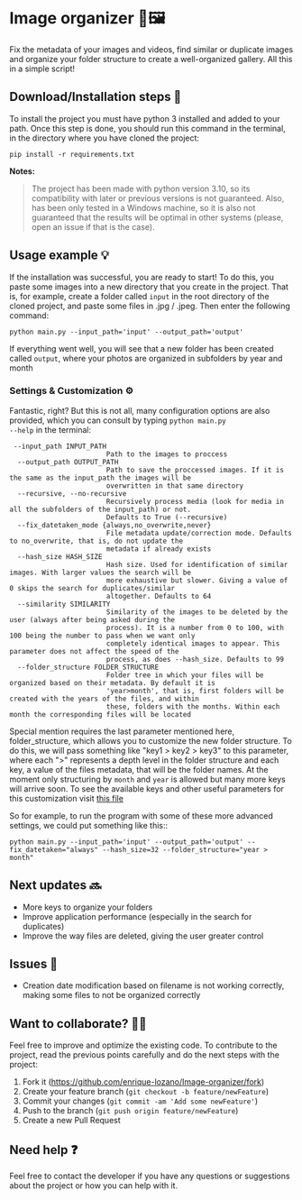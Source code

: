 # Image organizer 📂🖼️​​

Fix the metadata of your images and videos, find similar or duplicate images and organize your folder structure to create a well-organized gallery. All this in a simple script!

## Download/Installation steps 🚀

To install the project you must have python 3 installed and added to your path. Once this step is done, you should run this command in the terminal, in the directory where you have cloned the project:

```
pip install -r requirements.txt
```

**Notes:**

> The project has been made with python version 3.10, so its compatibility with later or previous versions is not guaranteed. Also, has been only tested in a Windows machine, so it is also not guaranteed that the results will be optimal in other systems (please, open an issue if that is the case).

## Usage example 💡

If the installation was successful, you are ready to start! To do this, you paste some images into a new directory that you create in the project. That is, for example, create a folder called <code>input</code> in the root directory of the cloned project, and paste some files in .jpg / .jpeg. Then enter the following command:

```
python main.py --input_path='input' --output_path='output'
```

If everything went well, you will see that a new folder has been created called <code>output</code>, where your photos are organized in subfolders by year and month

### Settings & Customization ⚙️

Fantastic, right? But this is not all, many configuration options are also provided, which you can consult by typing <code>python main.py --help</code> in the terminal:

```
 --input_path INPUT_PATH
                        Path to the images to proccess
  --output_path OUTPUT_PATH
                        Path to save the proccessed images. If it is the same as the input_path the images will be
                        overwritten in that same directory
  --recursive, --no-recursive
                        Recursively process media (look for media in all the subfolders of the input_path) or not.
                        Defaults to True (--recursive)
  --fix_datetaken_mode {always,no_overwrite,never}
                        File metadata update/correction mode. Defaults to no_overwrite, that is, do not update the
                        metadata if already exists
  --hash_size HASH_SIZE
                        Hash size. Used for identification of similar images. With larger values the search will be
                        more exhaustive but slower. Giving a value of 0 skips the search for duplicates/similar
                        altogether. Defaults to 64
  --similarity SIMILARITY
                        Similarity of the images to be deleted by the user (always after being asked during the
                        process). It is a number from 0 to 100, with 100 being the number to pass when we want only
                        completely identical images to appear. This parameter does not affect the speed of the
                        process, as does --hash_size. Defaults to 99
  --folder_structure FOLDER_STRUCTURE
                        Folder tree in which your files will be organized based on their metadata. By default it is
                        'year>month', that is, first folders will be created with the years of the files, and within
                        these, folders with the months. Within each month the corresponding files will be located
```

Special mention requires the last parameter mentioned here, folder_structure, which allows you to customize the new folder structure. To do this, we will pass something like "key1 > key2 > key3" to this parameter, where each ">" represents a depth level in the folder structure and each key, a value of the files metadata, that will be the folder names. At the moment only structuring by <code>month</code> and <code>year</code> is allowed but many more keys will arrive soon. To see the available keys and other useful parameters for this customization visit <a href="https://github.com/enrique-lozano/Image-organizer/blob/main/src/constants/new_filenames_utils.py">this file</a>

So for example, to run the program with some of these more advanced settings, we could put something like this::

```
python main.py --input_path='input' --output_path='output' --fix_datetaken="always" --hash_size=32 --folder_structure="year > month"
```

## Next updates 🔜

- More keys to organize your folders
- Improve application performance (especially in the search for duplicates)
- Improve the way files are deleted, giving the user greater control

## Issues 🤕

- Creation date modification based on filename is not working correctly, making some files to not be organized correctly

## Want to collaborate? 🙋🏻

Feel free to improve and optimize the existing code. To contribute to the project, read the previous points carefully and do the next steps with the project:

1. Fork it (<https://github.com/enrique-lozano/Image-organizer/fork>)
2. Create your feature branch (`git checkout -b feature/newFeature`)
3. Commit your changes (`git commit -am 'Add some newFeature'`)
4. Push to the branch (`git push origin feature/newFeature`)
5. Create a new Pull Request

## Need help ❓

Feel free to contact the developer if you have any questions or suggestions about the project or how you can help with it.

